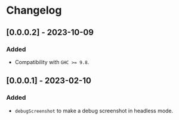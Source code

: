# Changelog

## [0.0.0.2] - 2023-10-09

### Added

* Compatibility with `GHC >= 9.8`.

## [0.0.0.1] - 2023-02-10

### Added

* `debugScreenshot` to make a debug screenshot in headless mode.
